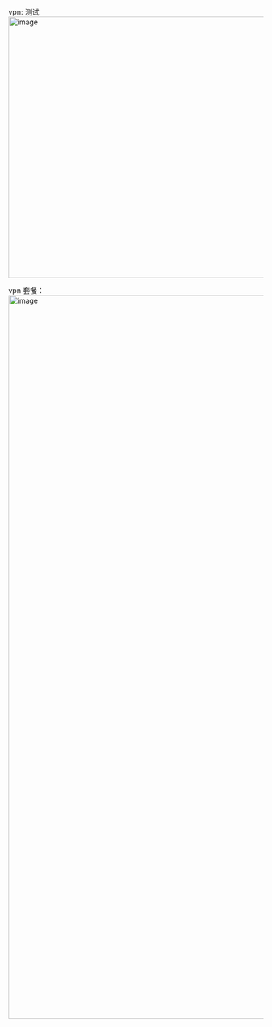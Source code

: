 vpn: 测试 <img width="515" alt="image" src="https://user-images.githubusercontent.com/43719490/236602442-7539b3a8-702b-4e4d-8f7f-169a33866887.png">

vpn 套餐：<img width="1426" alt="image" src="https://user-images.githubusercontent.com/43719490/236624292-49d1bf09-b54b-40f2-93c6-7b09d0340080.png">
